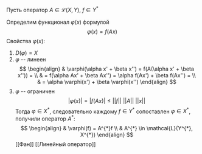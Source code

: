 Пусть оператор $A \in \mathcal{L}(X, Y),\ f \in Y^{*}$

Определим функционал $\varphi(x)$ формулой
$$
\varphi(x) = f(Ax)
$$
Свойства $\varphi(x)$:
1. $D(\varphi) = X$
2. $\varphi$ -- линеен $$
\begin{align}
 & \varphi(\alpha x' + \beta x'') = f(A(\alpha x' + \beta x'')) = \\
 & = f(\alpha Ax' + \beta Ax'') = \alpha f(Ax') + \beta f(Ax'') =  \\
 & = \alpha \varphi(x') + \beta \varphi(x'')
\end{align}
$$
3. $\varphi$ -- ограничен $$
\left| \varphi(x) \right| = \left| f(Ax) \right| \leq ||f||\ ||A||\ ||x||
$$
Тогда $\varphi \in X^{*}$, следовательно каждому $f \in Y^{*}$ сопоставлен $\varphi \in X^{*}$, получили оператор $A^{*}$:$$
\begin{align}
 & \varphi(f) = A^{*}f \\
 & A^{*} \in \mathcal{L}(Y^{*}, X^{*})
\end{align}
$$
[[Фан]] [[Линейный оператор]]